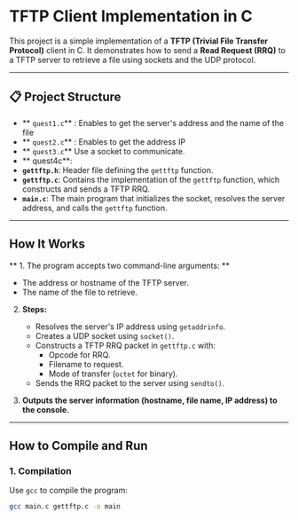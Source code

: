 

 # TFTP Client Implementation in C 

This project is a simple implementation of a **TFTP (Trivial File Transfer Protocol)** client in C. It demonstrates how to send a **Read Request (RRQ)** to a TFTP server to retrieve a file using sockets and the UDP protocol.

---
 ## 📋 **Project Structure** 
- ** `quest1.c`** : Enables to get the server's address and the name of the file
- ** `quest2.c`** : Enables to get the address IP
- ** `quest3.c`** Use a socket to communicate.
- ** quest4c**:
- **`gettftp.h`**: Header file defining the `gettftp` function.
- **`gettftp.c`**: Contains the implementation of the `gettftp` function, which constructs and sends a TFTP RRQ.
- **`main.c`**: The main program that initializes the socket, resolves the server address, and calls the `gettftp` function.

---

 ##  **How It Works**

** 1. The program accepts two command-line arguments: ** 
   - The address or hostname of the TFTP server.
   - The name of the file to retrieve.

2. **Steps:**
   - Resolves the server's IP address using `getaddrinfo`.
   - Creates a UDP socket using `socket()`.
   - Constructs a TFTP RRQ packet in `gettftp.c` with:
     - Opcode for RRQ.
     - Filename to request.
     - Mode of transfer (`octet` for binary).
   - Sends the RRQ packet to the server using `sendto()`.

3. **Outputs the server information (hostname, file name, IP address) to the console.**

---

## **How to Compile and Run**

### **1. Compilation**

Use `gcc` to compile the program:
```bash
gcc main.c gettftp.c -o main
